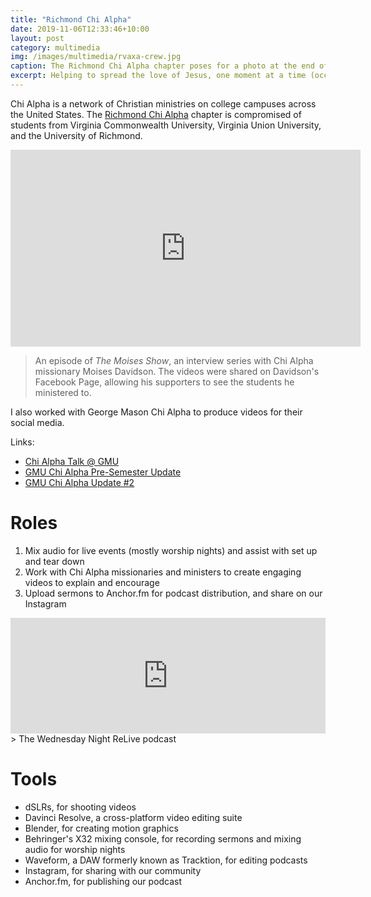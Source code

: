 ```yaml
---
title: "Richmond Chi Alpha"
date: 2019-11-06T12:33:46+10:00
layout: post
category: multimedia
img: /images/multimedia/rvaxa-crew.jpg
caption: The Richmond Chi Alpha chapter poses for a photo at the end of their 2019 Fall Retreat. The author is in the middle of the photo, back row, with a purple shirt and tinted glasses. (Richmond Chi Alpha)
excerpt: Helping to spread the love of Jesus, one moment at a time (occasionally captured for web and social).
---
```


Chi Alpha is a network of Christian ministries on college campuses across the United States.
The [Richmond Chi Alpha](https://www.rvaxa.com) chapter is compromised of students from Virginia Commonwealth University,
Virginia Union University, and the University of Richmond. 

<!--more-->

<iframe width="560" height="315" src="https://www.youtube.com/embed/KHjcaohuH-Q" frameborder="0" allow="accelerometer; autoplay; clipboard-write; encrypted-media; gyroscope; picture-in-picture" allowfullscreen></iframe>

> An episode of *The Moises Show*, an interview series with Chi Alpha missionary Moises
> Davidson. The videos were shared on Davidson's Facebook Page, allowing his supporters to see the students he ministered to.

I also worked with George Mason Chi Alpha to produce videos for their social media.

Links:

- [Chi Alpha Talk @ GMU](https://www.facebook.com/ChiAlphaGMU/videos/486569568760682/)
- [GMU Chi Alpha Pre-Semester Update](https://www.facebook.com/ChiAlphaGMU/videos/2344128179177430/)
- [GMU Chi Alpha Update #2](https://www.facebook.com/ChiAlphaGMU/videos/611344775939973/)

# Roles 

1. Mix audio for live events (mostly worship nights) and assist with set up and tear down
2. Work with Chi Alpha missionaries and ministers to create engaging videos to explain and encourage
3. Upload sermons to Anchor.fm for podcast distribution, and share on our Instagram

<iframe sandbox="allow-same-origin allow-scripts allow-top-navigation allow-popups allow-forms" scrolling="no" width="100%" height="185" frameborder="0" src="https://embed.radiopublic.com/e?if=wednesday-night-relive-rva-chi-a-G3ney2"></iframe>
> The Wednesday Night ReLive podcast 

# Tools

- dSLRs, for shooting videos
- Davinci Resolve, a cross-platform video editing suite
- Blender, for creating motion graphics
- Behringer's X32 mixing console, for recording sermons and mixing audio for worship nights
- Waveform, a DAW formerly known as Tracktion, for editing podcasts
- Instagram, for sharing with our community
- Anchor.fm, for publishing our podcast
